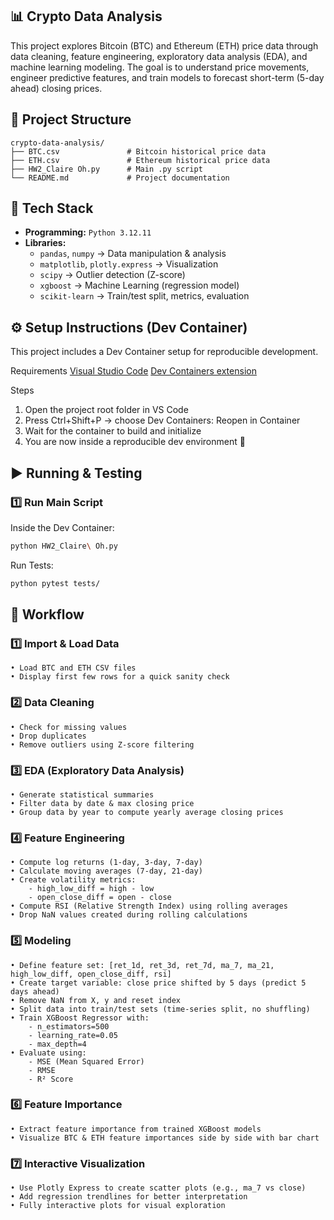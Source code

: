 ## 📊 Crypto Data Analysis
This project explores Bitcoin (BTC) and Ethereum (ETH) price data through data cleaning, feature engineering, exploratory data analysis (EDA), and machine learning modeling. The goal is to understand price movements, engineer predictive features, and train models to forecast short-term (5-day ahead) closing prices.

## 📂 Project Structure

```plaintext
crypto-data-analysis/
├── BTC.csv               # Bitcoin historical price data
├── ETH.csv               # Ethereum historical price data
├── HW2_Claire Oh.py      # Main .py script
└── README.md             # Project documentation
```

## 🧰 Tech Stack
- **Programming:** `Python 3.12.11`  
- **Libraries:**  
  - `pandas`, `numpy` → Data manipulation & analysis  
  - `matplotlib`, `plotly.express` → Visualization  
  - `scipy` → Outlier detection (Z-score)  
  - `xgboost` → Machine Learning (regression model)  
  - `scikit-learn` → Train/test split, metrics, evaluation

## ⚙️ Setup Instructions (Dev Container)
This project includes a Dev Container setup for reproducible development.

Requirements
[Visual Studio Code](https://code.visualstudio.com)
[Dev Containers extension](https://marketplace.visualstudio.com/items?itemName=ms-vscode-remote.remote-containers)

Steps
1. Open the project root folder in VS Code
2. Press Ctrl+Shift+P → choose Dev Containers: Reopen in Container
3. Wait for the container to build and initialize
4. You are now inside a reproducible dev environment 🎉

## ▶️ Running & Testing
### 1️⃣ **Run Main Script**  
Inside the Dev Container:
```bash
python HW2_Claire\ Oh.py
```

Run Tests: 
```bash
python pytest tests/
```
 
## 🔎 Workflow  
### 1️⃣ **Import & Load Data**  
```text
• Load BTC and ETH CSV files  
• Display first few rows for a quick sanity check
```
### 2️⃣ **Data Cleaning**
```text
• Check for missing values
• Drop duplicates
• Remove outliers using Z-score filtering
```
### 3️⃣ EDA (Exploratory Data Analysis)
```text
• Generate statistical summaries
• Filter data by date & max closing price
• Group data by year to compute yearly average closing prices
```
### 4️⃣ Feature Engineering
```text
• Compute log returns (1-day, 3-day, 7-day)  
• Calculate moving averages (7-day, 21-day)  
• Create volatility metrics:
    - high_low_diff = high - low
    - open_close_diff = open - close
• Compute RSI (Relative Strength Index) using rolling averages  
• Drop NaN values created during rolling calculations  
```
### 5️⃣ Modeling
```text
• Define feature set: [ret_1d, ret_3d, ret_7d, ma_7, ma_21, high_low_diff, open_close_diff, rsi]  
• Create target variable: close price shifted by 5 days (predict 5 days ahead)  
• Remove NaN from X, y and reset index  
• Split data into train/test sets (time-series split, no shuffling)  
• Train XGBoost Regressor with:
    - n_estimators=500
    - learning_rate=0.05
    - max_depth=4
• Evaluate using:
    - MSE (Mean Squared Error)
    - RMSE
    - R² Score
```
### 6️⃣ Feature Importance
```text
• Extract feature importance from trained XGBoost models  
• Visualize BTC & ETH feature importances side by side with bar chart  
```
### 7️⃣ Interactive Visualization
```text
• Use Plotly Express to create scatter plots (e.g., ma_7 vs close)  
• Add regression trendlines for better interpretation  
• Fully interactive plots for visual exploration  
```
